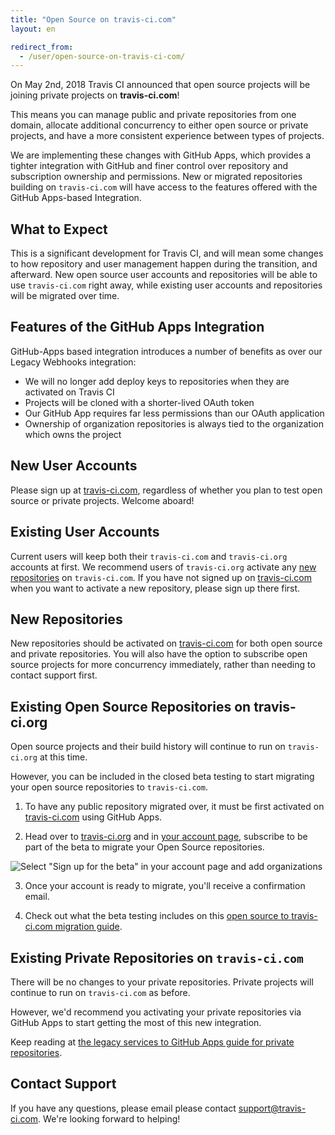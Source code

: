 ```yaml
---
title: "Open Source on travis-ci.com"
layout: en

redirect_from:
  - /user/open-source-on-travis-ci-com/
---
```


On <time datetime="2018-05-02">May 2nd, 2018</time> Travis CI announced that open source projects will be joining private projects on **travis-ci.com**!

This means you can manage public and private repositories from one domain, allocate additional concurrency to either open source or private projects, and have a more consistent experience between types of projects.

We are implementing these changes with GitHub Apps, which provides a tighter integration with GitHub and finer control over repository and subscription ownership and permissions. New or migrated repositories building on `travis-ci.com` will have access to the features offered with the GitHub Apps-based Integration.

## What to Expect

This is a significant development for Travis CI, and will mean some changes to how repository and user management happen during the transition, and afterward. New open source user accounts and repositories will be able to use `travis-ci.com` right away, while existing user accounts and repositories will be migrated over time.

## Features  of the GitHub Apps Integration

GitHub-Apps based integration introduces a number of benefits as over our Legacy Webhooks integration:

 * We will no longer add deploy keys to repositories when they are activated on Travis CI
 * Projects will be cloned with a shorter-lived OAuth token
 * Our GitHub App requires far less permissions than our OAuth application
 * Ownership of organization repositories is always tied to the organization which owns the project

## New User Accounts

Please sign up at [travis-ci.com], regardless of whether you plan to test open source or private projects. Welcome aboard!

## Existing User Accounts

Current users will keep both their `travis-ci.com` and `travis-ci.org` accounts at first. We recommend users of `travis-ci.org` activate any [new repositories](#new-repositories) on `travis-ci.com`. If you have not signed up on [travis-ci.com] when you want to activate a new repository, please sign up there first.

## New Repositories

New repositories should be activated on [travis-ci.com] for both open source and private repositories. You will also have the option to subscribe open source projects for more concurrency immediately, rather than needing to contact support first.

## Existing Open Source Repositories on travis-ci.org

Open source projects and their build history will continue to run on `travis-ci.org` at this time.

However, you can be included  in the closed beta testing to start migrating your open source repositories to `travis-ci.com`.

 1. To have any public repository migrated over, it must be first activated on [travis-ci.com] using GitHub Apps.

 2. Head over to [travis-ci.org] and in [your account page](https://travis-ci.org/account/repositories), subscribe to be part of the beta to migrate your Open Source repositories.

   ![Select "Sign up for the beta" in your account page and add organizations](/images/migrate/sign-up-for-the-beta-to-migrate.png)

 3. Once your account is ready to migrate, you'll receive a confirmation email.

 4. Check out what the beta testing includes on this [open source to travis-ci.com migration guide](/user/migrate/open-source-repository-migration).

## Existing Private Repositories on `travis-ci.com`

There will be no changes to your private repositories. Private projects will continue to run on `travis-ci.com` as before.

However, we'd recommend you activating your private repositories via GitHub Apps to start getting the most of this new integration.

Keep reading at [the legacy services to GitHub Apps guide for private repositories](/user/migrate/legacy-services-to-github-apps-migration-guide).

## Contact Support

If you have any questions, please email please contact [support@travis-ci.com](mailto:support@travis-ci.com?Subject=Open%20Source%20on%20travis-ci.com). We're looking forward to helping!


[travis-ci.com]: https://www.travis-ci.com
[travis-ci.org]: https://www.travis-ci.org
